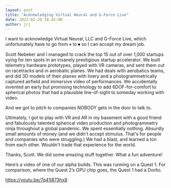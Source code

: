 ```yaml
---
layout: post
title: "Acknowledging Virtual Neural and G-Force Live"
date: 2022-02-20 18:45:00
author: jrj
---
```

I want to acknowledge Virtual Neural, LLC and G-Force Live, which unfortunately have to go from ⏸ to ⏹ so I can accept my dream job.

Scott Nebeker and I managed to crack the top 15 out of over 1,000 startups vying for ten spots in an insanely prestigious startup accelerator. We built telemetry hardware prototypes, played with VR cameras, and sent them out on racetracks and in aerobatic planes. We had deals with aerobatics teams, and did 3D models of their planes with livery and a photogrammetrically captured airfield and immersive video of performances. We accidentally invented an early but promising technology to add 6DOF-for-comfort to spherical photos that had a plausible line-of-sight to someday working with video.

And we got to pitch to companies NOBODY gets in the door to talk to. 

Ultimately, I got to play with VR and AR in my basement with a good friend and fabulously talented spherical video production and photogrammetry ninja throughout a global pandemic. We spent essentially nothing. Absurdly small amounts of money (and we didn't accept stimulus. That's for people and companies who were struggling.) We had a blast, and learned a ton from each other. Wouldn't trade that experience for the world. 

Thanks, Scott. We did some amazing stuff together. What a fun adventure!

Here’s a video of one of our alpha builds. This was running on a Quest 1. For comparison, where the Quest 2’s GPU chip goes, the Quest 1 had a Dorito. 

https://youtu.be/7q41I873hx8